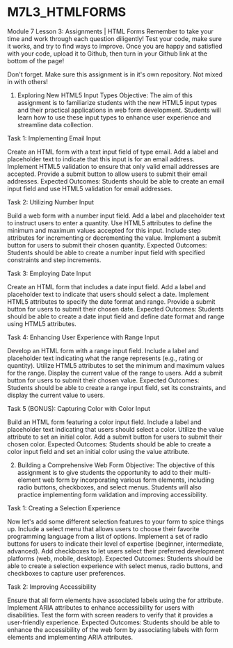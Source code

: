 # M7L3_HTMLFORMS

Module 7 Lesson 3: Assignments | HTML Forms
Remember to take your time and work through each question diligently! Test your code, make sure it works, and try to find ways to improve. Once you are happy and satisfied with your code, upload it to Github, then turn in your Github link at the bottom of the page!

Don't forget. Make sure this assignment is in it's own repository. Not mixed in with others!

1. Exploring New HTML5 Input Types
Objective: The aim of this assignment is to familiarize students with the new HTML5 input types and their practical applications in web form development. Students will learn how to use these input types to enhance user experience and streamline data collection.

Task 1: Implementing Email Input

Create an HTML form with a text input field of type email.
Add a label and placeholder text to indicate that this input is for an email address.
Implement HTML5 validation to ensure that only valid email addresses are accepted.
Provide a submit button to allow users to submit their email addresses.
Expected Outcomes: Students should be able to create an email input field and use HTML5 validation for email addresses.



Task 2: Utilizing Number Input

Build a web form with a number input field.
Add a label and placeholder text to instruct users to enter a quantity.
Use HTML5 attributes to define the minimum and maximum values accepted for this input.
Include step attributes for incrementing or decrementing the value.
Implement a submit button for users to submit their chosen quantity.
Expected Outcomes: Students should be able to create a number input field with specified constraints and step increments.



Task 3: Employing Date Input

Create an HTML form that includes a date input field.
Add a label and placeholder text to indicate that users should select a date.
Implement HTML5 attributes to specify the date format and range.
Provide a submit button for users to submit their chosen date.
Expected Outcomes: Students should be able to create a date input field and define date format and range using HTML5 attributes.



Task 4: Enhancing User Experience with Range Input

Develop an HTML form with a range input field.
Include a label and placeholder text indicating what the range represents (e.g., rating or quantity).
Utilize HTML5 attributes to set the minimum and maximum values for the range.
Display the current value of the range to users.
Add a submit button for users to submit their chosen value.
Expected Outcomes: Students should be able to create a range input field, set its constraints, and display the current value to users.



Task 5 (BONUS): Capturing Color with Color Input

Build an HTML form featuring a color input field.
Include a label and placeholder text indicating that users should select a color.
Utilize the value attribute to set an initial color.
Add a submit button for users to submit their chosen color.
Expected Outcomes: Students should be able to create a color input field and set an initial color using the value attribute.


2. Building a Comprehensive Web Form
Objective: The objective of this assignment is to give students the opportunity to add to their multi-element web form by incorporating various form elements, including radio buttons, checkboxes, and select menus. Students will also practice implementing form validation and improving accessibility.

Task 1: Creating a Selection Experience

Now let's add some different selection features to your form to spice things up.
Include a select menu that allows users to choose their favorite programming language from a list of options.
Implement a set of radio buttons for users to indicate their level of expertise (beginner, intermediate, advanced).
Add checkboxes to let users select their preferred development platforms (web, mobile, desktop).
Expected Outcomes: Students should be able to create a selection experience with select menus, radio buttons, and checkboxes to capture user preferences.



Task 2: Improving Accessibility

Ensure that all form elements have associated labels using the for attribute.
Implement ARIA attributes to enhance accessibility for users with disabilities.
Test the form with screen readers to verify that it provides a user-friendly experience.
Expected Outcomes: Students should be able to enhance the accessibility of the web form by associating labels with form elements and implementing ARIA attributes.
